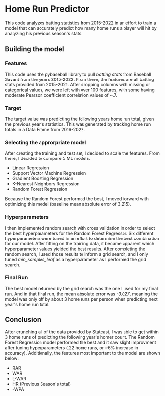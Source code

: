 # Home Run Predictor
This code analyzes batting statistics from 2015-2022 in an effort to train a model that can accurately predict how many home runs a player will hit by analyzing his previous season's stats.

## Building the model

### Features
This code uses the pybaseball library to pull _batting stats_ from Baseball Savant from the years 2015-2022. From there, the features are all batting stats provided from 2015-2021. After dropping columns with missing or categorical values, we were left with over 100 features, with some having moderate Pearson coefficient correlation values of ~.7.

### Target
The target value was predicting the following years home run total, given the previous year's statistics. This was generated by tracking home run totals in a Data Frame from 2016-2022.

### Selecting the approrpriate model
After creating the training and test set, I decided to scale the features. From there, I decided to compare 5 ML models:
* Linear Regression
* Support Vector Machine Regression
* Gradient Boosting Regression
* K-Nearest Neighbors Regression
* Random Forest Regression

Because the Random Forest performed the best, I moved forward with optimizing this model (baseline mean absolute error of 3.215).  

### Hyperparameters
I then implemented random search with cross validation in order to select the best hyperparameters for the Random Forest Regressor. Six different hyperparameters were tuned in an effort to determine the best combination for our model. After fitting on the training data, it became apparent which hyperparameter values yielded the best results. After completing the random search, I used those results to inform a grid search, and I only tuned _min_samples_leaf_ as a hyperparameter as I performed the grid search.  

### Final Run
The best model returned by the grid search was the one I used for my final run. And in that final run, the mean absolute error was _-3.027_, meaning the model was only off by about 3 home runs per person when predicting next year's home run total.

## Conclusion
After crunching all of the data provided by Statcast, I was able to get within 3 home runs of predicting the following year's homer count. The Random Forest Regression model performed the best and it saw slight improvment after tuning hyperparameters (.22 home runs, or ~6% increase in accuracy). Additionally, the features most important to the model are shown below:
* RAR
* WAR
* L-WAR
* HR (Previous Season's total)
* -WPA


